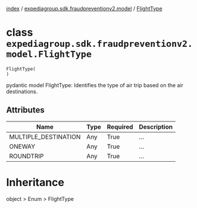 [index](index.md) /
[expediagroup.sdk.fraudpreventionv2.model](expediagroup.sdk.fraudpreventionv2.model.md)
/ [FlightType](FlightType.md)

# class `expediagroup.sdk.fraudpreventionv2.model.FlightType`

```
FlightType(
)
```

pydantic model FlightType: Identifies the type of air trip based on the
air destinations.

## Attributes

| Name                 | Type | Required | Description |
| -------------------- | ---- | -------- | ----------- |
| MULTIPLE_DESTINATION | Any  | True     | …           |
| ONEWAY               | Any  | True     | …           |
| ROUNDTRIP            | Any  | True     | …           |

# Inheritance

object > Enum > FlightType
